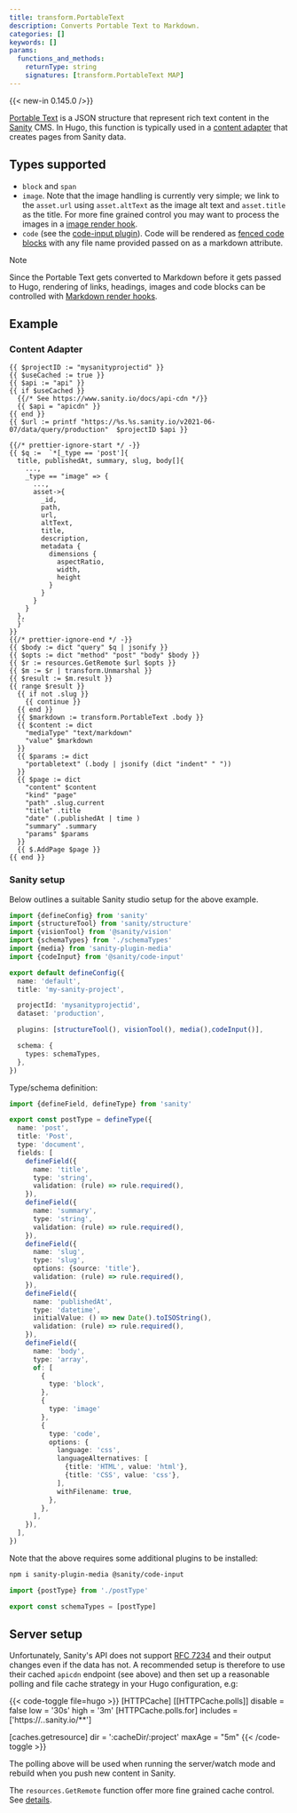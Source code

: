 ```yaml
---
title: transform.PortableText
description: Converts Portable Text to Markdown.
categories: []
keywords: []
params:
  functions_and_methods:
    returnType: string
    signatures: [transform.PortableText MAP]
---
```


{{< new-in 0.145.0 />}}

[Portable Text][] is a JSON structure that represent rich text content in the [Sanity][] CMS. In Hugo, this function is typically used in a [content adapter][] that creates pages from Sanity data.

## Types supported

- `block` and `span`
- `image`. Note that the image handling is currently very simple; we link to the `asset.url` using `asset.altText` as the image alt text and `asset.title` as the title. For more fine grained control you may want to process the images in a [image render hook][].
- `code` (see the [code-input plugin][]). Code will be rendered as [fenced code blocks][] with any file name provided passed on as a markdown attribute.

> [!note]
> Since the Portable Text gets converted to Markdown before it gets passed to Hugo, rendering of links, headings, images and code blocks can be controlled with [Markdown render hooks][].

## Example

### Content Adapter

```go-html-template {file="content/_content.gotmpl" copy=true}
{{ $projectID := "mysanityprojectid" }}
{{ $useCached := true }}
{{ $api := "api" }}
{{ if $useCached }}
  {{/* See https://www.sanity.io/docs/api-cdn */}}
  {{ $api = "apicdn" }}
{{ end }}
{{ $url := printf "https://%s.%s.sanity.io/v2021-06-07/data/query/production"  $projectID $api }}

{{/* prettier-ignore-start */ -}}
{{ $q :=  `*[_type == 'post']{
  title, publishedAt, summary, slug, body[]{
    ...,
    _type == "image" => {
      ...,
      asset->{
        _id,
        path,
        url,
        altText,
        title,
        description,
        metadata {
          dimensions {
            aspectRatio,
            width,
            height
          }
        }
      }
    }
  },
  }`
}}
{{/* prettier-ignore-end */ -}}
{{ $body := dict "query" $q | jsonify }}
{{ $opts := dict "method" "post" "body" $body }}
{{ $r := resources.GetRemote $url $opts }}
{{ $m := $r | transform.Unmarshal }}
{{ $result := $m.result }}
{{ range $result }}
  {{ if not .slug }}
    {{ continue }}
  {{ end }}
  {{ $markdown := transform.PortableText .body }}
  {{ $content := dict
    "mediaType" "text/markdown"
    "value" $markdown
  }}
  {{ $params := dict
    "portabletext" (.body | jsonify (dict "indent" " "))
  }}
  {{ $page := dict
    "content" $content
    "kind" "page"
    "path" .slug.current
    "title" .title
    "date" (.publishedAt | time )
    "summary" .summary
    "params" $params
  }}
  {{ $.AddPage $page }}
{{ end }}
```

### Sanity setup

Below outlines a suitable Sanity studio setup for the above example.

```ts {file="sanity.config.ts" copy=true}
import {defineConfig} from 'sanity'
import {structureTool} from 'sanity/structure'
import {visionTool} from '@sanity/vision'
import {schemaTypes} from './schemaTypes'
import {media} from 'sanity-plugin-media'
import {codeInput} from '@sanity/code-input'

export default defineConfig({
  name: 'default',
  title: 'my-sanity-project',

  projectId: 'mysanityprojectid',
  dataset: 'production',

  plugins: [structureTool(), visionTool(), media(),codeInput()],

  schema: {
    types: schemaTypes,
  },
})
```

Type/schema definition:

```ts {file="schemaTypes/postType.ts" copy=true}
import {defineField, defineType} from 'sanity'

export const postType = defineType({
  name: 'post',
  title: 'Post',
  type: 'document',
  fields: [
    defineField({
      name: 'title',
      type: 'string',
      validation: (rule) => rule.required(),
    }),
    defineField({
      name: 'summary',
      type: 'string',
      validation: (rule) => rule.required(),
    }),
    defineField({
      name: 'slug',
      type: 'slug',
      options: {source: 'title'},
      validation: (rule) => rule.required(),
    }),
    defineField({
      name: 'publishedAt',
      type: 'datetime',
      initialValue: () => new Date().toISOString(),
      validation: (rule) => rule.required(),
    }),
    defineField({
      name: 'body',
      type: 'array',
      of: [
        {
          type: 'block',
        },
        {
          type: 'image'
        },
        {
          type: 'code',
          options: {
            language: 'css',
            languageAlternatives: [
              {title: 'HTML', value: 'html'},
              {title: 'CSS', value: 'css'},
            ],
            withFilename: true,
          },
        },
      ],
    }),
  ],
})
```

Note that the above requires some additional plugins to be installed:

```sh
npm i sanity-plugin-media @sanity/code-input
```

```ts {file="schemaTypes/index.ts" copy=true}
import {postType} from './postType'

export const schemaTypes = [postType]
```

## Server setup

Unfortunately, Sanity's API does not support [RFC 7234][] and their output changes even if the data has not. A recommended setup is therefore to use their cached `apicdn` endpoint (see above) and then set up a reasonable polling and file cache strategy in your Hugo configuration, e.g:

<!-- markdownlint-disable MD049 -->
{{< code-toggle file=hugo >}}
[HTTPCache]
  [[HTTPCache.polls]]
    disable = false
    low = '30s'
    high = '3m'
    [HTTPCache.polls.for]
      includes = ['https://*.*.sanity.io/**']

[caches.getresource]
    dir    = ':cacheDir/:project'
    maxAge = "5m"
{{< /code-toggle >}}
<!-- markdownlint-enable MD049 -->

The polling above will be used when running the server/watch mode and rebuild when you push new content in Sanity.

The `resources.GetRemote` function offer more fine grained cache control. See [details][].

[details]: /docs/reference/functions/resources/getremote/#caching
[code-input plugin]: https://www.sanity.io/plugins/code-input
[content adapter]: /content-management/content-adapters/
[fenced code blocks]: https://spec.commonmark.org/current/#fenced-code-blocks
[image render hook]: /docs/reference/markdown-render-hooks/images/
[Markdown render hooks]: /docs/reference/markdown-render-hooks/
[Portable Text]: https://www.portabletext.org/
[RFC 7234]: https://tools.ietf.org/html/rfc7234
[Sanity]: https://www.sanity.io/
